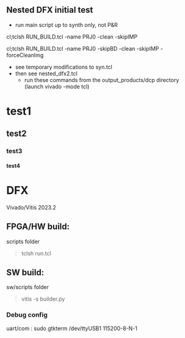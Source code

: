 ## Nested DFX initial test

- run main script up to synth only, not P&R

cl;tclsh RUN_BUILD.tcl -name PRJ0 -clean -skipIMP

cl;tclsh RUN_BUILD.tcl -name PRJ0 -skipBD -clean -skipIMP -forceCleanImg

- see temporary modifications to syn.tcl
- then see nested_dfx2.tcl
  - run these commands from the output_products/dcp directory
   (launch vivado -mode tcl)

# test1
## test2
### test3
#### test4



# DFX
Vivado/Vitis 2023.2

## FPGA/HW build:
scripts folder
> tclsh run.tcl

## SW build:
sw/scripts folder
> vitis -s builder.py 


### Debug config
uart/com : sudo gtkterm
/dev/ttyUSB1 115200-8-N-1

